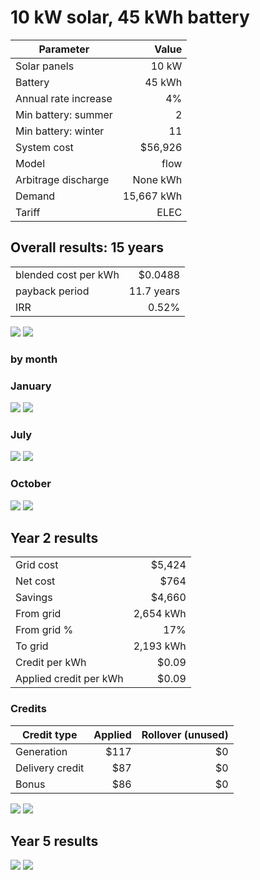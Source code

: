 # 10 kW solar, 45 kWh battery

| Parameter | Value |
|--------|-------:|
| Solar panels | 10 kW |
| Battery | 45 kWh |
| Annual rate increase | 4% |
| Min battery: summer | 2 |
| Min battery: winter | 11 |
| System cost | $56,926 |
| Model | flow |
| Arbitrage discharge | None kWh|
| Demand | 15,667 kWh |
| Tariff | ELEC |

## Overall results: 15 years

|  |  |
|--------|-------:|
| blended cost per kWh | $0.0488 |
| payback period | 11.7 years |
| IRR | 0.52% |

<img src="roi.png">

<img src="monthly_sources.png">

### by month

### January
<img src="daily_Jan.png">

<img src="flow_Jan.png">

### July
<img src="daily_Jul.png">

<img src="flow_Jul.png">

### October

<img src="daily_Oct.png">

<img src="flow_Oct.png">

## Year 2 results

|  |  |
|--------|-------:|
| Grid cost | $5,424 |
| Net cost | $764 | 
| Savings | $4,660 |
| From grid | 2,654 kWh |
| From grid % | 17% |
| To grid | 2,193 kWh |
| Credit per kWh | $0.09 |
| Applied credit per kWh | $0.09 |

### Credits

| Credit type | Applied | Rollover (unused) |
|--------|-------:|-------:|
| Generation | $117 | $0 |
| Delivery credit | $87 | $0 |
| Bonus | $86 | $0 |

<img src="costs_02.png">

<img src="credits_02.png">

## Year 5 results

<img src="costs_05.png">

<img src="credits_05.png">